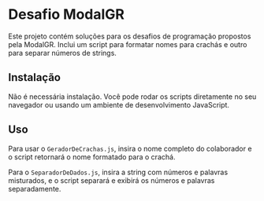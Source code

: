 # Desafio ModalGR

Este projeto contém soluções para os desafios de programação propostos pela ModalGR. Inclui um script para formatar nomes para crachás e outro para separar números de strings.

## Instalação

Não é necessária instalação. Você pode rodar os scripts diretamente no seu navegador ou usando um ambiente de desenvolvimento JavaScript.

## Uso

Para usar o `GeradorDeCrachas.js`, insira o nome completo do colaborador e o script retornará o nome formatado para o crachá.

Para o `SeparadorDeDados.js`, insira a string com números e palavras misturados, e o script separará e exibirá os números e palavras separadamente.


